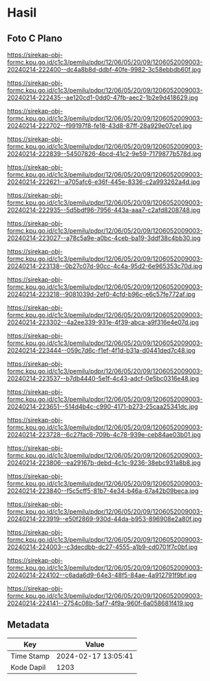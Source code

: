 # Hasil

## Foto C Plano

https://sirekap-obj-formc.kpu.go.id/c1c3/pemilu/pdpr/12/06/05/20/09/1206052009003-20240214-222400--dc4a8b8d-ddbf-40fe-9982-3c58ebbdb60f.jpg

https://sirekap-obj-formc.kpu.go.id/c1c3/pemilu/pdpr/12/06/05/20/09/1206052009003-20240214-222435--ae120cd1-0dd0-47fb-aec2-1b2e9d418629.jpg

https://sirekap-obj-formc.kpu.go.id/c1c3/pemilu/pdpr/12/06/05/20/09/1206052009003-20240214-222702--f99197f8-fe18-43d8-87ff-28a929e07ce1.jpg

https://sirekap-obj-formc.kpu.go.id/c1c3/pemilu/pdpr/12/06/05/20/09/1206052009003-20240214-222839--54507826-4bcd-41c2-9e59-7179877b578d.jpg

https://sirekap-obj-formc.kpu.go.id/c1c3/pemilu/pdpr/12/06/05/20/09/1206052009003-20240214-222621--a705afc6-e36f-445e-8336-c2a993262a4d.jpg

https://sirekap-obj-formc.kpu.go.id/c1c3/pemilu/pdpr/12/06/05/20/09/1206052009003-20240214-222935--5d5bdf96-7956-443a-aaa7-c2afd8208748.jpg

https://sirekap-obj-formc.kpu.go.id/c1c3/pemilu/pdpr/12/06/05/20/09/1206052009003-20240214-223027--a78c5a9e-a0bc-4ceb-ba19-3ddf38c4bb30.jpg

https://sirekap-obj-formc.kpu.go.id/c1c3/pemilu/pdpr/12/06/05/20/09/1206052009003-20240214-223138--0b27c07d-90cc-4c4a-95d2-6e965353c70d.jpg

https://sirekap-obj-formc.kpu.go.id/c1c3/pemilu/pdpr/12/06/05/20/09/1206052009003-20240214-223218--9081039d-2ef0-4cfd-b96c-e6c57fe772af.jpg

https://sirekap-obj-formc.kpu.go.id/c1c3/pemilu/pdpr/12/06/05/20/09/1206052009003-20240214-223302--4a2ee339-931e-4f39-abca-a9f316e4e07d.jpg

https://sirekap-obj-formc.kpu.go.id/c1c3/pemilu/pdpr/12/06/05/20/09/1206052009003-20240214-223444--059c7d6c-f1ef-4f1d-b31a-d0441ded7c48.jpg

https://sirekap-obj-formc.kpu.go.id/c1c3/pemilu/pdpr/12/06/05/20/09/1206052009003-20240214-223537--b7db4440-5e1f-4c43-adcf-0e5bc0316e48.jpg

https://sirekap-obj-formc.kpu.go.id/c1c3/pemilu/pdpr/12/06/05/20/09/1206052009003-20240214-223651--514d4b4c-c990-4171-b273-25caa25341dc.jpg

https://sirekap-obj-formc.kpu.go.id/c1c3/pemilu/pdpr/12/06/05/20/09/1206052009003-20240214-223728--6c27fac6-709b-4c78-939e-ceb84ae03b01.jpg

https://sirekap-obj-formc.kpu.go.id/c1c3/pemilu/pdpr/12/06/05/20/09/1206052009003-20240214-223806--ea29167b-debd-4c1c-9236-38ebc931a8b8.jpg

https://sirekap-obj-formc.kpu.go.id/c1c3/pemilu/pdpr/12/06/05/20/09/1206052009003-20240214-223840--f5c5cff5-81b7-4e34-b46a-67a42b09beca.jpg

https://sirekap-obj-formc.kpu.go.id/c1c3/pemilu/pdpr/12/06/05/20/09/1206052009003-20240214-223919--e50f2869-930d-44da-b953-896908e2a80f.jpg

https://sirekap-obj-formc.kpu.go.id/c1c3/pemilu/pdpr/12/06/05/20/09/1206052009003-20240214-224003--c3decdbb-dc27-4555-a1b9-cd0701f7c0bf.jpg

https://sirekap-obj-formc.kpu.go.id/c1c3/pemilu/pdpr/12/06/05/20/09/1206052009003-20240214-224102--c6ada6d9-64e3-48f5-84ae-4a912791f9bf.jpg

https://sirekap-obj-formc.kpu.go.id/c1c3/pemilu/pdpr/12/06/05/20/09/1206052009003-20240214-224141--2754c08b-5af7-4f9a-960f-6a058681f419.jpg


## Metadata

| Key        | Value               |
| ---------- | ------------------- |
| Time Stamp | 2024-02-17 13:05:41 |
| Kode Dapil | 1203                |



